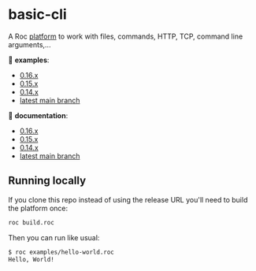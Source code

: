 # basic-cli

A Roc [platform](https://github.com/roc-lang/roc/wiki/Roc-concepts-explained#platform) to work with files, commands, HTTP, TCP, command line arguments,...

:eyes: **examples**:
  - [0.16.x](https://github.com/roc-lang/basic-cli/tree/0.16.0/examples)
  - [0.15.x](https://github.com/roc-lang/basic-cli/tree/0.15.0/examples)
  - [0.14.x](https://github.com/roc-lang/basic-cli/tree/0.14.0/examples)
  - [latest main branch](https://github.com/roc-lang/basic-cli/tree/main/examples)

:book: **documentation**:
  - [0.16.x](https://www.roc-lang.org/packages/basic-cli/0.16.0)
  - [0.15.x](https://www.roc-lang.org/packages/basic-cli/0.15.0)
  - [0.14.x](https://www.roc-lang.org/packages/basic-cli/0.14.0)
  - [latest main branch](https://www.roc-lang.org/packages/basic-cli)

## Running locally

If you clone this repo instead of using the release URL you'll need to build the platform once:
```sh
roc build.roc
```
Then you can run like usual:
```sh
$ roc examples/hello-world.roc
Hello, World!
```
